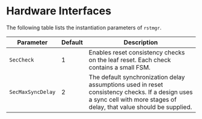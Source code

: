 # Hardware Interfaces


The following table lists the instantiation parameters of `rstmgr`.

Parameter                   | Default       | Description
----------------------------|---------------|---------------
`SecCheck`                  | 1             | Enables reset consistency checks on the leaf reset.  Each check contains a small FSM.
`SecMaxSyncDelay`           | 2             | The default synchronization delay assumptions used in reset consistency checks.  If a design uses a sync cell with more stages of delay, that value should be supplied.



<!-- BEGIN CMDGEN util/regtool.py --interfaces ./hw/top_daric2/ip_autogen/rstmgr/data/rstmgr.hjson -->
<!-- END CMDGEN -->
